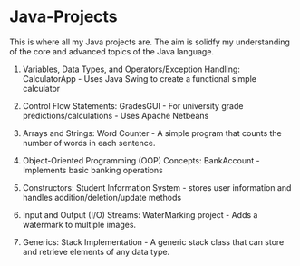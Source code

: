 # Java-Projects
This is where all my Java projects are. The aim is solidfy my understanding of the core and advanced topics of the Java language.

          
1. Variables, Data Types, and Operators/Exception Handling:
          CalculatorApp -  Uses Java Swing to create a functional simple calculator
          
2. Control Flow Statements:
          GradesGUI - For university grade predictions/calculations 
                    - Uses Apache Netbeans

3. Arrays and Strings:
          Word Counter - A simple program that counts the number of words in each sentence.          
  
4. Object-Oriented Programming (OOP) Concepts:
          BankAccount - Implements basic banking operations
 
5. Constructors:
          Student Information System - stores user information and handles addition/deletion/update methods
          
6. Input and Output (I/O) Streams:
          WaterMarking project - Adds a watermark to multiple images.
          
10. Generics:
          Stack Implementation - A generic stack class that can store and retrieve elements of any data type.
